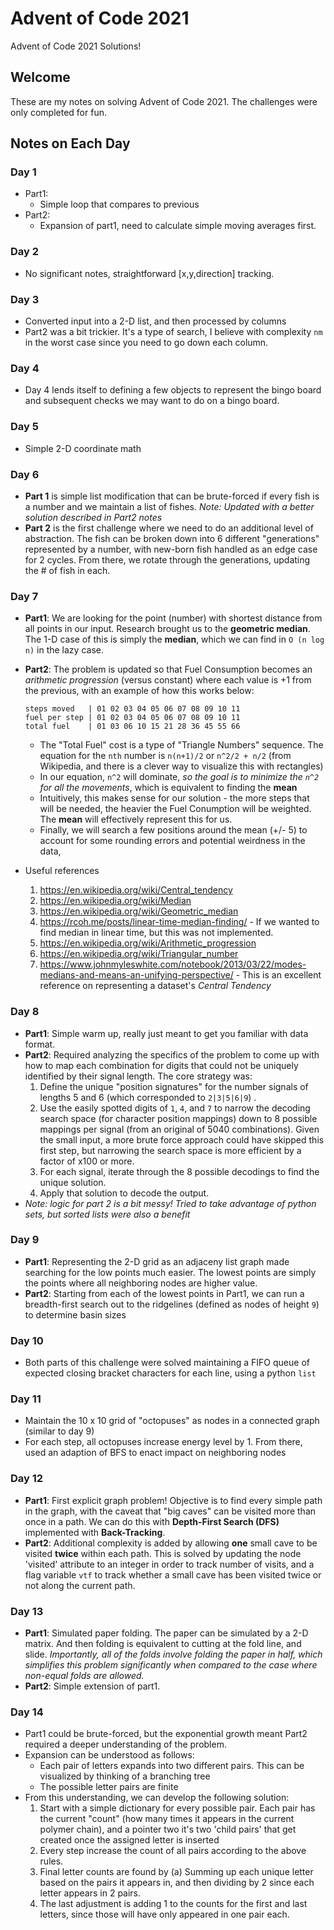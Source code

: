 # Advent of Code 2021
Advent of Code 2021 Solutions!

## Welcome
These are my notes on solving Advent of Code 2021. The challenges were only completed for fun.

## Notes on Each Day

### Day 1
- Part1:
    - Simple loop that compares to previous
- Part2:
    - Expansion of part1, need to calculate simple moving averages first.

### Day 2
- No significant notes, straightforward [x,y,direction] tracking.

### Day 3
- Converted input into a 2-D list, and then processed by columns
- Part2 was a bit trickier. It's a type of search, I believe with complexity `nm` in the worst case since you need to go down each column.

### Day 4
- Day 4 lends itself to defining a few objects to represent the bingo board and subsequent checks we may want to do on a bingo board.

### Day 5
- Simple 2-D coordinate math

### Day 6
- **Part 1** is simple list modification that can be brute-forced if every fish is a number and we maintain a list of fishes. *Note: Updated with a better solution described in Part2 notes*
- **Part 2** is the first challenge where we need to do an additional level of abstraction. The fish can be broken down into 6 different "generations" represented by a number, with new-born fish handled as an edge case for 2 cycles. From there, we rotate through the generations, updating the # of fish in each.

### Day 7
- **Part1**: We are looking for the point (number) with shortest distance from all points in our input. Research brought us to the **geometric median**. The 1-D case of this is simply the **median**, which we can find in `O (n log n)` in the lazy case.
- **Part2**: The problem is updated so that Fuel Consumption becomes an *arithmetic progression* (versus constant) where each value is +1 from the previous, with an example of how this works below:
    ```
    steps moved   | 01 02 03 04 05 06 07 08 09 10 11
    fuel per step | 01 02 03 04 05 06 07 08 09 10 11
    total fuel    | 01 03 06 10 15 21 28 36 45 55 66
    ```
    - The "Total Fuel" cost is a type of "Triangle Numbers" sequence. The equation for the `nth` number is `n(n+1)/2` or `n^2/2 + n/2` (from Wikipedia, and there is a clever way to visualize this with rectangles)
    - In our equation, `n^2` will dominate, *so the goal is to minimize the `n^2` for all the movements*, which is equivalent to finding the **mean**
    - Intuitively, this makes sense for our solution - the more steps that will be needed, the heavier the Fuel Conumption will be weighted. The **mean** will effectively represent this for us.
    - Finally, we will search a few positions around the mean (+/- 5) to account for some rounding errors and potential weirdness in the data,

- Useful references
    1. https://en.wikipedia.org/wiki/Central_tendency
    2. https://en.wikipedia.org/wiki/Median
    3. https://en.wikipedia.org/wiki/Geometric_median
    4. https://rcoh.me/posts/linear-time-median-finding/ - If we wanted to find median in linear time, but this was not implemented.
    5. https://en.wikipedia.org/wiki/Arithmetic_progression
    6. https://en.wikipedia.org/wiki/Triangular_number
    7. https://www.johnmyleswhite.com/notebook/2013/03/22/modes-medians-and-means-an-unifying-perspective/ - This is an excellent reference on representing a dataset's *Central Tendency*

### Day 8
- **Part1**: Simple warm up, really just meant to get you familiar with data format.
- **Part2**: Required analyzing the specifics of the problem to come up with how to map each combination for digits that could not be uniquely identified by their signal length. The core strategy was:
    1. Define the unique "position signatures" for the number signals of lengths 5 and 6 (which corresponded to `2|3|5|6|9`) .
    2. Use the easily spotted digits of `1`, `4`, and `7` to narrow the decoding search space (for character position mappings) down to 8 possible mappings per signal (from an original of 5040 combinations). Given the small input, a more brute force approach could have skipped this first step, but narrowing the search space is more efficient by a factor of x100 or more.
    3. For each signal, iterate through the 8 possible decodings to find the unique solution.
    4. Apply that solution to decode the output.
- *Note: logic for part 2 is a bit messy! Tried to take advantage of python sets, but sorted lists were also a benefit*

### Day 9
- **Part1**: Representing the 2-D grid as an adjaceny list graph made searching for the low points much easier. The lowest points are simply the points where all neighboring nodes are higher value.
- **Part2**: Starting from each of the lowest points in Part1, we can run a breadth-first search out to the ridgelines (defined as nodes of height `9`) to determine basin sizes

### Day 10
- Both parts of this challenge were solved maintaining a FIFO queue of expected closing bracket characters for each line, using a python `list` 

### Day 11
- Maintain the 10 x 10 grid of "octopuses" as nodes in a connected graph (similar to day 9)
- For each step, all octopuses increase energy level by 1. From there, used an adaption of BFS to enact impact on neighboring nodes

### Day 12
- **Part1**: First explicit graph problem! Objective is to find every simple path in the graph, with the caveat that "big caves" can be visited more than once in a path. We can do this with **Depth-First Search (DFS)** implemented with **Back-Tracking**.
- **Part2**: Additional complexity is added by allowing **one** small cave to be visited **twice** within each path. This is solved by updating the node 'visited' attribute to an integer in order to track number of visits, and a flag variable `vtf` to track whether a small cave has been visited twice or not along the current path.

### Day 13
- **Part1**: Simulated paper folding. The paper can be simulated by a 2-D matrix. And then folding is equivalent to cutting at the fold line, and slide. *Importantly, all of the folds involve folding the paper in half, which simplifies this problem significantly when compared to the case where non-equal folds are allowed.*
- **Part2**: Simple extension of part1.

### Day 14
- Part1 could be brute-forced, but the exponential growth meant Part2 required a deeper understanding of the problem.
- Expansion can be understood as follows:
    - Each pair of letters expands into two different pairs. This can be visualized by thinking of a branching tree
    - The possible letter pairs are finite
- From this understanding, we can develop the following solution:
    1. Start with a simple dictionary for every possible pair. Each pair has the current "count" (how many times it appears in the current polymer chain), and a pointer two it's two 'child pairs' that get created once the assigned letter is inserted
    2. Every step increase the count of all pairs according to the above rules.
    3. Final letter counts are found by (a) Summing up each unique letter based on the pairs it appears in, and then dividing by 2 since each letter appears in 2 pairs.
    4. The last adjustment is adding 1 to the counts for the first and last letters, since those will have only appeared in one pair each.